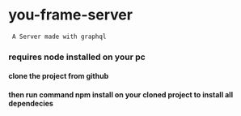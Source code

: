 # you-frame-server
` A Server made with graphql`
### requires node installed on your pc
#### clone the project from github
#### then run command npm install on your cloned project to install all dependecies
